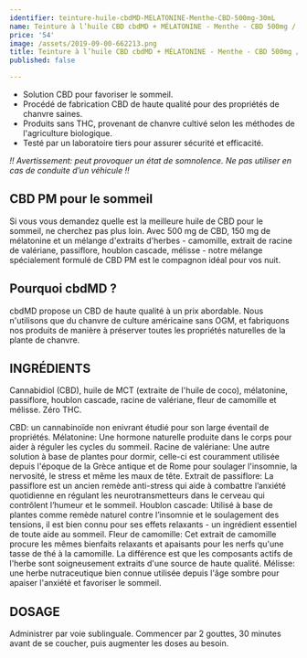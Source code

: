 ```yaml
---
identifier: teinture-huile-cbdMD-MELATONINE-Menthe-CBD-500mg-30mL
name: Teinture à l’huile CBD cbdMD + MÉLATONINE - Menthe - CBD 500mg / 30mL
price: '54'
image: /assets/2019-09-00-662213.png
title: Teinture à l’huile CBD cbdMD + MÉLATONINE - Menthe - CBD 500mg / 30mL
published: false

---
```

<ul>
<li>Solution CBD pour favoriser le sommeil.</li>
<li>Procédé de fabrication CBD de haute qualité pour des propriétés de chanvre saines.</li>
<li>Produits sans THC, provenant de chanvre cultivé selon les méthodes de l'agriculture biologique.</li>
<li>Testé par un laboratoire tiers pour assurer sécurité et efficacité.</li>
</ul>

<!-- more -->

<i>!! Avertissement: peut provoquer un état de somnolence. Ne pas utiliser en cas de conduite d’un véhicule !!</i>

## CBD PM pour le sommeil
Si vous vous demandez quelle est la meilleure huile de CBD pour le sommeil, ne cherchez pas plus loin. Avec 500 mg de CBD, 150 mg de mélatonine et un mélange d'extraits d'herbes - camomille, extrait de racine de valériane, passiflore, houblon cascade, mélisse - notre mélange spécialement formulé de CBD PM est le compagnon idéal pour vos nuit.

## Pourquoi cbdMD ?
cbdMD propose un CBD de haute qualité à un prix abordable. Nous n'utilisons que du chanvre de culture américaine sans OGM, et fabriquons nos produits de manière à préserver toutes les propriétés naturelles de la plante de chanvre.

## INGRÉDIENTS
Cannabidiol (CBD), huile de MCT (extraite de l'huile de coco), mélatonine, passiflore, houblon cascade, racine de valériane, fleur de camomille et mélisse. Zéro THC.

CBD: un cannabinoïde non enivrant étudié pour son large éventail de propriétés.
Mélatonine: Une hormone naturelle produite dans le corps pour aider à réguler les cycles du sommeil.
Racine de valériane: Une autre solution à base de plantes pour dormir, celle-ci est couramment utilisée depuis l'époque de la Grèce antique et de Rome pour soulager l'insomnie, la nervosité, le stress et même les maux de tête.
Extrait de passiflore: La passiflore est un ancien remède anti-stress qui aide à combattre l’anxiété quotidienne en régulant les neurotransmetteurs dans le cerveau qui contrôlent l’humeur et le sommeil.
Houblon cascade: Utilisé à base de plantes comme remède naturel contre l’insomnie et le soulagement des tensions, il est bien connu pour ses effets relaxants - un ingrédient essentiel de toute aide au sommeil.
Fleur de camomille: Cet extrait de camomille procure les mêmes bienfaits relaxants et apaisants pour les nerfs qu'une tasse de thé à la camomille. La différence est que les composants actifs de l'herbe sont soigneusement extraits d'une source de haute qualité.
Mélisse: une herbe nutraceutique bien connue utilisée depuis l'âge sombre pour apaiser l'anxiété et favoriser le sommeil.

## DOSAGE
Administrer par voie sublinguale. Commencer par 2 gouttes, 30 minutes avant de se coucher, puis augmenter les doses au besoin.
